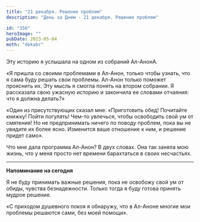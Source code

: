 ```yaml
---
title: "21 декабря. Решение проблем"
description: "День за Днем - 21 декабря. Решение проблем"

id: "356"
heroImage: ""
pubDate: 2023-05-04
moth: "dekabr"
---
```


Эту историю я услышала на одном из собраний Ал-АнонА.

«Я пришла со своими проблемами в Ал-Анон, только чтобы узнать, что я сама буду
решать свои проблемы. Ал-Анон только поможет прояснить их. Эту мысль я смогла
понять на втором собрании. Я рассказала свою ужасную историю и закончила ее
словами отчаяния: что я должна делать?»

«Один из присутствующих сказал мне: «Приготовить обед! Почитайте книжку! Пойти
погулять! Чем-то увлечься, чтобы освободить свой ум от смятения! Но не
предпринимать ничего по поводу проблем, пока вы не увидите их более ясно.
Изменится ваше отношение к ним, и решение придет само».

Что мне дала программа Ал-Анон? В двух словах. Она так заняла мою жизнь, что у
меня просто нет времени барахтаться в своих несчастьях.

---

**Напоминание на сегодня**

Я не буду принимать важные решения, пока не освобожу свой ум от обиды, чувства
безнадежности. Только тогда я буду готова принять мудрое решение.

«С приходом душевного покоя я обнаружу, что в Ал-Аноне многие мои проблемы
решаются сами, без моей помощи».
